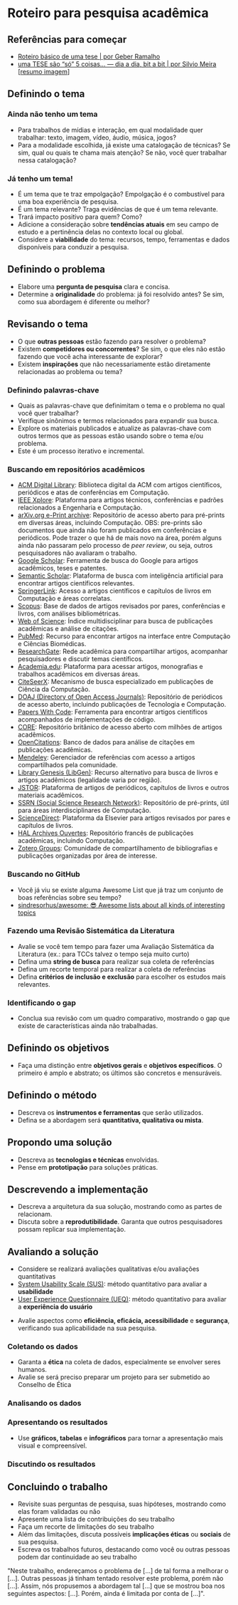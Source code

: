 # Roteiro para pesquisa acadêmica

## Referências para começar

* [Roteiro básico de uma tese | por Geber Ramalho](roteiro_geber.md)
* [uma TESE são “só” 5 coisas… — dia a dia, bit a bit | por Silvio Meira](https://silvio.meira.com/uma-tese-sao-so-5-coisas/) [[resumo imagem](tese_sao_5_coisas.md)]

## Definindo o tema

### Ainda não tenho um tema

* Para trabalhos de mídias e interação, em qual modalidade quer trabalhar: texto, imagem, vídeo, áudio, música, jogos?
* Para a modalidade escolhida, já existe uma catalogação de técnicas? Se sim, qual ou quais te chama mais atenção? Se não, você quer trabalhar nessa catalogação?

### Já tenho um tema!

* É um tema que te traz empolgação? Empolgação é o combustível para uma boa experiência de pesquisa.
* É um tema relevante? Traga evidências de que é um tema relevante.
* Trará impacto positivo para quem? Como?
* Adicione a consideração sobre **tendências atuais** em seu campo de estudo e a pertinência delas no contexto local ou global.
* Considere a **viabilidade** do tema: recursos, tempo, ferramentas e dados disponíveis para conduzir a pesquisa.

## Definindo o problema

* Elabore uma **pergunta de pesquisa** clara e concisa.
* Determine a **originalidade** do problema: já foi resolvido antes? Se sim, como sua abordagem é diferente ou melhor?

## Revisando o tema

* O que **outras pessoas** estão fazendo para resolver o problema?
* Existem **competidores ou concorrentes**? Se sim, o que eles não estão fazendo que você acha interessante de explorar?
* Existem **inspirações** que não necessariamente estão diretamente relacionadas ao problema ou tema?

### Definindo palavras-chave

* Quais as palavras-chave que definimitam o tema e o problema no qual você quer trabalhar?
* Verifique sinônimos e termos relacionados para expandir sua busca.
* Explore os materiais publicados e atualize as palavras-chave com outros termos que as pessoas estão usando sobre o tema e/ou problema.
* Este é um processo iterativo e incremental.

### Buscando em repositórios acadêmicos

* [ACM Digital Library](https://dl.acm.org/): Biblioteca digital da ACM com artigos científicos, periódicos e atas de conferências em Computação.
* [IEEE Xplore](https://ieeexplore.ieee.org/): Plataforma para artigos técnicos, conferências e padrões relacionados a Engenharia e Computação.
* [arXiv.org e-Print archive](https://arxiv.org/): Repositório de acesso aberto para pré-prints em diversas áreas, incluindo Computação. OBS: pre-prints são documentos que ainda não foram publicados em conferências e periódicos. Pode trazer o que há de mais novo na área, porém alguns ainda não passaram pelo processo de _peer review_, ou seja, outros pesquisadores não avaliaram o trabalho.
* [Google Scholar](https://scholar.google.com/): Ferramenta de busca do Google para artigos acadêmicos, teses e patentes.
* [Semantic Scholar](https://www.semanticscholar.org/): Plataforma de busca com inteligência artificial para encontrar artigos científicos relevantes.
* [SpringerLink](https://link.springer.com/): Acesso a artigos científicos e capítulos de livros em Computação e áreas correlatas.
* [Scopus](https://www.scopus.com/): Base de dados de artigos revisados por pares, conferências e livros, com análises bibliométricas.
* [Web of Science](https://clarivate.com/webofsciencegroup/solutions/web-of-science/): Índice multidisciplinar para busca de publicações acadêmicas e análise de citações.
* [PubMed](https://pubmed.ncbi.nlm.nih.gov/): Recurso para encontrar artigos na interface entre Computação e Ciências Biomédicas.
* [ResearchGate](https://www.researchgate.net/): Rede acadêmica para compartilhar artigos, acompanhar pesquisadores e discutir temas científicos.
* [Academia.edu](https://www.academia.edu/): Plataforma para acessar artigos, monografias e trabalhos acadêmicos em diversas áreas.
* [CiteSeerX](http://citeseerx.ist.psu.edu/): Mecanismo de busca especializado em publicações de Ciência da Computação.
* [DOAJ (Directory of Open Access Journals)](https://doaj.org/): Repositório de periódicos de acesso aberto, incluindo publicações de Tecnologia e Computação.
* [Papers With Code](https://paperswithcode.com/): Ferramenta para encontrar artigos científicos acompanhados de implementações de código.
* [CORE](https://core.ac.uk/): Repositório britânico de acesso aberto com milhões de artigos acadêmicos.
* [OpenCitations](https://opencitations.net/): Banco de dados para análise de citações em publicações acadêmicas.
* [Mendeley](https://www.mendeley.com/): Gerenciador de referências com acesso a artigos compartilhados pela comunidade.
* [Library Genesis (LibGen)](http://libgen.rs/): Recurso alternativo para busca de livros e artigos acadêmicos (legalidade varia por região).
* [JSTOR](https://www.jstor.org/): Plataforma de artigos de periódicos, capítulos de livros e outros materiais acadêmicos.
* [SSRN (Social Science Research Network)](https://www.ssrn.com/): Repositório de pré-prints, útil para áreas interdisciplinares de Computação.
* [ScienceDirect](https://www.sciencedirect.com/): Plataforma da Elsevier para artigos revisados por pares e capítulos de livros.
* [HAL Archives Ouvertes](https://hal.archives-ouvertes.fr/): Repositório francês de publicações acadêmicas, incluindo Computação.
* [Zotero Groups](https://www.zotero.org/groups/): Comunidade de compartilhamento de bibliografias e publicações organizadas por área de interesse.

### Buscando no GitHub

* Você já viu se existe alguma Awesome List que já traz um conjunto de boas referências sobre seu tempo?
* [sindresorhus/awesome: 😎 Awesome lists about all kinds of interesting topics](https://github.com/sindresorhus/awesome)

### Fazendo uma Revisão Sistemática da Literatura

* Avalie se você tem tempo para fazer uma Avaliação Sistemática da Literatura (ex.: para TCCs talvez o tempo seja muito curto)
* Defina uma **string de busca** para realizar sua coleta de referências
* Defina um recorte temporal para realizar a coleta de referências
* Defina **critérios de inclusão e exclusão** para escolher os estudos mais relevantes.

### Identificando o gap

* Conclua sua revisão com um quadro comparativo, mostrando o gap que existe de características ainda não trabalhadas.

## Definindo os objetivos

* Faça uma distinção entre **objetivos gerais** e **objetivos específicos**. O primeiro é amplo e abstrato; os últimos são concretos e mensuráveis.

## Definindo o método

* Descreva os **instrumentos e ferramentas** que serão utilizados.
* Defina se a abordagem será **quantitativa, qualitativa ou mista**.

## Propondo uma solução

- Descreva as **tecnologias e técnicas** envolvidas.
- Pense em **prototipação** para soluções práticas.

## Descrevendo a implementação

- Descreva a arquitetura da sua solução, mostrando como as partes de relacionam.
- Discuta sobre a **reprodutibilidade**. Garanta que outros pesquisadores possam replicar sua implementação.

## Avaliando a solução

* Considere se realizará avaliações qualitativas e/ou avaliações quantitativas
* [System Usability Scale (SUS)](https://www.usability.gov/how-to-and-tools/methods/system-usability-scale.html): método quantitativo para avaliar a **usabilidade**
* [User Experience Questionnaire (UEQ)](https://www.ueq-online.org/): método quantitativo para avaliar a **experiência do usuário**
- Avalie aspectos como **eficiência, eficácia, acessibilidade** e **segurança**, verificando sua aplicabilidade na sua pesquisa.

### Coletando os dados

- Garanta a **ética** na coleta de dados, especialmente se envolver seres humanos.
- Avalie se será preciso preparar um projeto para ser submetido ao Conselho de Ética

### Analisando os dados

### Apresentando os resultados

- Use **gráficos, tabelas** e **infográficos** para tornar a apresentação mais visual e compreensível.

### Discutindo os resultados

## Concluindo o trabalho

* Revisite suas perguntas de pesquisa, suas hipóteses, mostrando como elas foram validadas ou não
* Apresente uma lista de contribuições do seu trabalho
* Faça um recorte de limitações do seu trabalho
* Além das limitações, discuta possíveis **implicações éticas** ou **sociais** de sua pesquisa.
* Escreva os trabalhos futuros, destacando como você ou outras pessoas podem dar continuidade ao seu trabalho

"Neste trabalho, endereçamos o problema de [...] de tal forma a melhorar o [...]. Outras pessoas já tinham tentado resolver este problema, porém não [...]. Assim, nós propusemos a abordagem tal [...] que se mostrou boa nos seguintes aspectos: [...]. Porém, ainda é limitada por conta de [...]".


